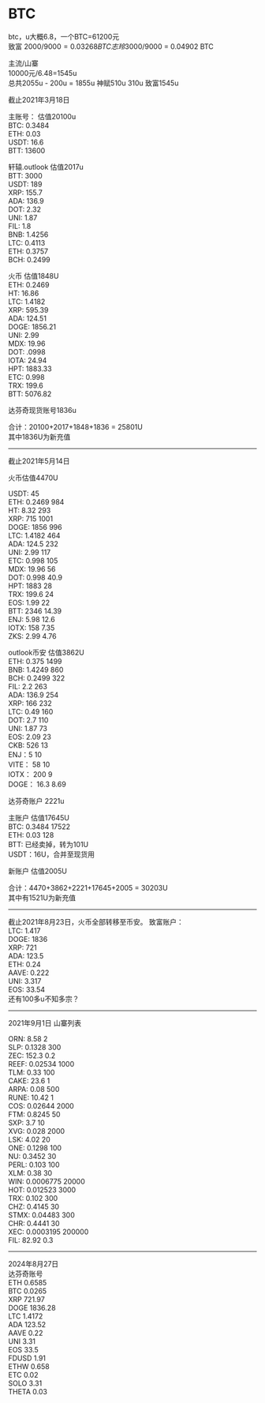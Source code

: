 # BTC

btc，u大概6.8，一个BTC=61200元  
致富 2000/$9000 = 0.03268 BTC  
志玲 3000/$9000 = 0.04902 BTC  

主流/山寨  
10000元/6.48=1545u  
总共2055u  - 200u = 1855u
神赋510u  310u
致富1545u  


截止2021年3月18日   

主账号：  估值20100u  
BTC: 0.3484  
ETH: 0.03  
USDT: 16.6  
BTT: 13600  

轩辕.outlook  估值2017u  
BTT: 3000  
USDT: 189  
XRP: 155.7  
ADA: 136.9  
DOT: 2.32  
UNI: 1.87  
FIL: 1.8  
BNB: 1.4256  
LTC: 0.4113  
ETH: 0.3757  
BCH: 0.2499  

火币  估值1848U  
ETH: 0.2469    
HT: 16.86  
LTC: 1.4182  
XRP: 595.39  
ADA: 124.51  
DOGE: 1856.21  
UNI: 2.99  
MDX: 19.96  
DOT: .0998  
IOTA: 24.94  
HPT: 1883.33  
ETC: 0.998  
TRX: 199.6  
BTT: 5076.82  
  
达芬奇现货账号1836u  


合计：20100+2017+1848+1836 = 25801U  
其中1836U为新充值  

---------------------------------------------------------   


截止2021年5月14日     

火币估值4470U  

USDT: 45  
ETH: 0.2469    984    
HT: 8.32   293   
XRP: 715   1001   
DOGE: 1856  996   
LTC: 1.4182  464   
ADA: 124.5  232   
UNI: 2.99  117   
ETC: 0.998  105   
MDX: 19.96   56   
DOT: 0.998  40.9   
HPT: 1883  28   
TRX: 199.6  24   
EOS: 1.99  22    
BTT: 2346  14.39   
ENJ: 5.98  12.6   
IOTX: 158  7.35   
ZKS: 2.99  4.76    



outlook币安  估值3862U   
ETH: 0.375 1499   
BNB: 1.4249 860   
BCH: 0.2499 322   
FIL: 2.2 263   
ADA: 136.9 254   
XRP: 166 232   
LTC: 0.49 160   
DOT: 2.7 110   
UNI: 1.87 73   
EOS: 2.09 23   
CKB: 526 13   
ENJ：5 10   
VITE： 58 10   
IOTX： 200 9   
DOGE： 16.3 8.69     
 
 
 
达芬奇账户 2221u 

主账户 估值17645U  
BTC: 0.3484 17522  
ETH: 0.03  128  
BTT: 已经卖掉，转为101U  
USDT：16U，合并至现货用  

新账户 估值2005U    


合计：4470+3862+2221+17645+2005 = 30203U  
其中有1521U为新充值  

---------------------------------------------------   

截止2021年8月23日，火币全部转移至币安。
致富账户：  
LTC: 1.417  
DOGE: 1836  
XRP: 721  
ADA: 123.5  
ETH: 0.24  
AAVE: 0.222  
UNI: 3.317  
EOS: 33.54  
还有100多u不知多宗？  

--------------------------------------------------------  

2021年9月1日 山寨列表  

ORN: 8.58 2  
SLP: 0.1328 300  
ZEC: 152.3 0.2  
REEF: 0.02534 1000   
TLM: 0.33 100  
CAKE: 23.6 1  
ARPA: 0.08 500  
RUNE: 10.42 1  
COS: 0.02644 2000  
FTM: 0.8245 50   
SXP: 3.7 10  
XVG: 0.028 2000   
LSK: 4.02 20  
ONE: 0.1298 100  
NU: 0.3452 30  
PERL: 0.103 100  
XLM: 0.38 30  
WIN: 0.0006775 20000  
HOT: 0.012523 3000  
TRX: 0.102 300  
CHZ: 0.4145 30  
STMX: 0.04483 300  
CHR: 0.4441 30  
XEC: 0.0003195 200000  
FIL: 82.92 0.3  

------------

2024年8月27日  
达芬奇账号  
ETH 0.6585  
BTC 0.0265  
XRP 721.97  
DOGE 1836.28  
LTC 1.4172  
ADA 123.52  
AAVE 0.22  
UNI 3.31  
EOS 33.5  
FDUSD 1.91  
ETHW 0.658  
ETC 0.02  
SOLO 3.31  
THETA 0.03  



